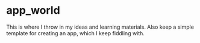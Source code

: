 # app_world
This is where I throw in my ideas and learning materials. Also keep a simple template for creating an app, which I keep fiddling with. 

